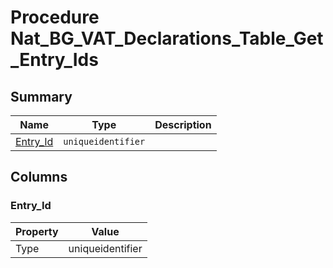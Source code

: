# Procedure Nat_BG_VAT_Declarations_Table_Get_Entry_Ids


## Summary

| Name | Type | Description |
| - | - | --- |
|[Entry_Id](#entry_id)|`uniqueidentifier` ||

## Columns

### Entry_Id

| Property | Value |
| - | - |
|Type|uniqueidentifier|


